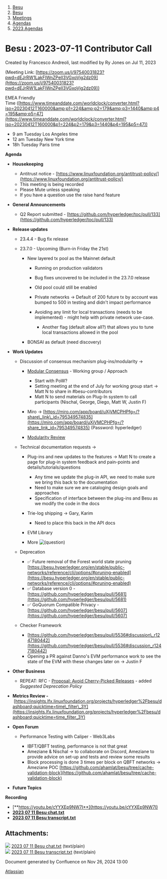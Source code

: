 1. [Besu](index.html)
2. [Besu](Besu_22151173.html)
3. [Meetings](Meetings_22153838.html)
4. [Agendas](Agendas_22153868.html)
5. [2023 Agendas](2023-Agendas_22155942.html)

# Besu : 2023-07-11 Contributor Call

Created by Francesco Andreoli, last modified by Ry Jones on Jul 11, 2023

(Meeting Link: ⁨[https://zoom.us/j/97540031823?pwd=dEJrRW1LakFlWnZPelI3VGxoVjg2dz09](https://zoom.us/j/97540031823?pwd=dEJrRW1LakFlWnZPelI3VGxoVjg2dz09))

EMEA Friendly Time ([https://www.timeanddate.com/worldclock/converter.html?iso=20230412T160000&amp;p1=224&amp;p2=179&amp;p3=1440&amp;p4=195&amp;p5=47](https://www.timeanddate.com/worldclock/converter.html?iso=20230412T160000&p1=224&p2=179&p3=1440&p4=195&p5=47))

- 9 am Tuesday Los Angeles time
- 12 am Tuesday New York time
- 18h Tuesday Paris time

**Agenda**

- **Housekeeping**
  
  - Antitrust notice - [https://www.linuxfoundation.org/antitrust-policy/](https://www.linuxfoundation.org/antitrust-policy/)
  - This meeting is being recorded
  - Please Mute unless speaking
  - If you have a question use the raise hand feature
- **General Announcements**
  
  - Q2 Report submitted - [https://github.com/hyperledger/toc/pull/133](https://github.com/hyperledger/toc/pull/133)
- **Release updates**
  
  - 23.4.4 - Bug fix release
  - 23.7.0 - Upcoming (Burn-in Friday the 21st) 
    
    - New layered tx pool as the Mainnet default
      
      - Running on production validators
      - Bug fixes uncovered to be included in the 23.7.0 release
      - Old pool could still be enabled
      - Private networks → Default of 200 future tx by account was bumped to 500 in testing and didn't impact performance
      - Avoiding any limit for local transactions (needs to be implemented) - might help with private network use-case.
        
        - Another flag (default allow all?) that allows you to tune local transactions allowed in the pool
    - BONSAI as default (need discovery)
- **Work Updates**
  
  - Discussion of consensus mechanism plug-ins/modularity →
    
    - [Modular Consensus](Modular-Consensus_22156277.html) - Working group / Approach 
      
      - Start with PoW?
      - Setting meeting at the end of July for working group start → Matt N to share in #besu-contributors
      - Matt N to send materials on Plug-In system to call participants (Nischal, George, Diego, Matt W, Justin F)
    - Miro → [https://miro.com/app/board/uXjVMCPHPfg=/?share\_link\_id=795349574835](https://miro.com/app/board/uXjVMCPHPfg=/?share_link_id=795349574835) (Password: hyperledger)
    - [Modularity Review](Modularity-Implementation-Approach_22155496.html)
  - Technical documentation requests → 
    
    - Plug-ins and new updates to the features → Matt N to create a page for plug-in system feedback and pain-points and details/tutorials/questions
      
      - Any time we update the plug-in API, we need to make sure we bring this back to the documentation
      - Need to make sure we are cataloging design goals and approaches
      - Specification of interface between the plug-ins and Besu as we modify the code in the docs
    - Trie-log shipping → Gary, Karim
      
      - Need to place this back in the API docs
    - EVM Library
    - More ![(question)](images/icons/emoticons/help_16.png)
  - Deprecation
    
    - ✅ Future removal of the Forest world state pruning [https://besu.hyperledger.org/en/stable/public-networks/reference/cli/options/#pruning-enabled](https://besu.hyperledger.org/en/stable/public-networks/reference/cli/options/#pruning-enabled)
    - ✅ Database version 0 - [https://github.com/hyperledger/besu/pull/5681](https://github.com/hyperledger/besu/pull/5681)
    - ✅ GoQuorum Compatible Privacy - [https://github.com/hyperledger/besu/pull/5607](https://github.com/hyperledger/besu/pull/5607)
  - Checker Framework 
    
    - [https://github.com/hyperledger/besu/pull/5536#discussion\_r1247180442](https://github.com/hyperledger/besu/pull/5536#discussion_r1247180442)
    - Opening a PR against Danno's EVM performance work to see the state of the EVM with these changes later on → Justin F
- **Other Business**
  
  - REPEAT: RFC - [Proposal: Avoid Cherry-Picked Releases](https://lf-hyperledger.atlassian.net/wiki/display/BESU/Proposal%3A+Avoid+Cherry+Picked+Releases) - added *Suggested Deprecation Policy*
- **Metrics Review -** [https://insights.lfx.linuxfoundation.org/projects/hyperledger%2Fbesu/dashboard;quicktime=time\_filter\_3Y](https://insights.lfx.linuxfoundation.org/projects/hyperledger%2Fbesu/dashboard;quicktime=time_filter_3Y)
- **Open Forum**
  
  - Performance Testing with Caliper - Web3Labs
    
    - IBFT/QBFT testing, performance is not that great
    - Ameziane &amp; Nischal → to collaborate on Discord, Ameziane to provide advice on set-up and tests and review some results
    - Block processing is done 3 times per block on QBFT networks → Ameziane POC [https://github.com/ahamlat/besu/tree/cache-validation-block](https://github.com/ahamlat/besu/tree/cache-validation-block)
- **Future Topics**

**Recording**

- [**https://youtu.be/cYYXEp9NW7I**](https://youtu.be/cYYXEp9NW7I)
- [**2023 07 11 Besu chat.txt**](attachments/22156281/22156290.txt)
- [**2023 07 11 Besu transcript.txt**](attachments/22156281/22156291.txt)

## Attachments:

![](images/icons/bullet_blue.gif) [2023 07 11 Besu chat.txt](attachments/22156281/22156290.txt) (text/plain)  
![](images/icons/bullet_blue.gif) [2023 07 11 Besu transcript.txt](attachments/22156281/22156291.txt) (text/plain)

Document generated by Confluence on Nov 26, 2024 13:00

[Atlassian](http://www.atlassian.com/)

